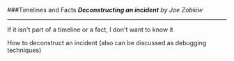 ###Timelines and Facts
**_Deconstructing an incident_**
*by Joe Zobkiw*

---

If it isn't part of a timeline or a fact, I don't want to know it

How to deconstruct an incident (also can be discussed as debugging techniques)